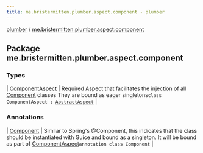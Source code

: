 ```yaml
---
title: me.bristermitten.plumber.aspect.component - plumber
---
```


[plumber](../index.html) / [me.bristermitten.plumber.aspect.component](./index.html)

## Package me.bristermitten.plumber.aspect.component

### Types

| [ComponentAspect](-component-aspect/index.html) | Required Aspect that facilitates the injection of all [Component](-component/index.html) classes They are bound as eager singletons`class ComponentAspect : `[`AbstractAspect`](../me.bristermitten.plumber.aspect/-abstract-aspect/index.html) |

### Annotations

| [Component](-component/index.html) | Similar to Spring's @Component, this indicates that the class should be instantiated with Guice and bound as a singleton. It will be bound as part of [ComponentAspect](-component-aspect/index.html)`annotation class Component` |

